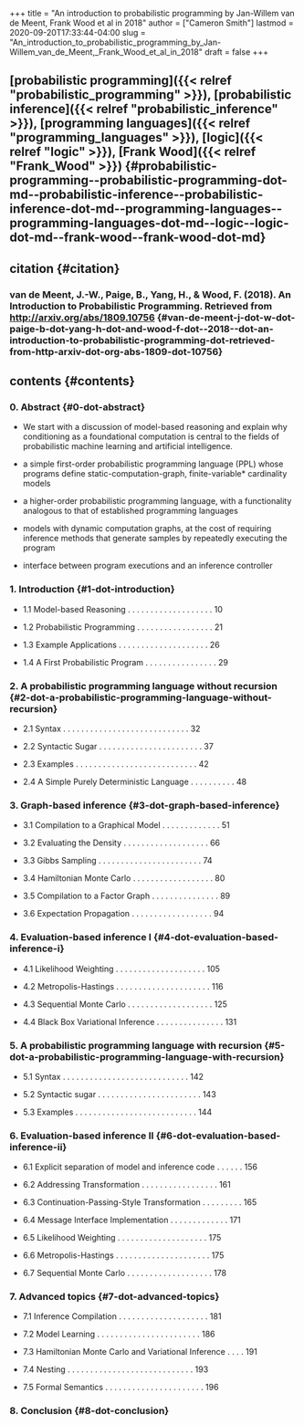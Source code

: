 +++
title = "An introduction to probabilistic programming by Jan-Willem van de Meent, Frank Wood et al in 2018"
author = ["Cameron Smith"]
lastmod = 2020-09-20T17:33:44-04:00
slug = "An_introduction_to_probabilistic_programming_by_Jan-Willem_van_de_Meent,_Frank_Wood_et_al_in_2018"
draft = false
+++

## [probabilistic programming]({{< relref "probabilistic_programming" >}}), [probabilistic inference]({{< relref "probabilistic_inference" >}}), [programming languages]({{< relref "programming_languages" >}}), [logic]({{< relref "logic" >}}), [Frank Wood]({{< relref "Frank_Wood" >}}) {#probabilistic-programming--probabilistic-programming-dot-md--probabilistic-inference--probabilistic-inference-dot-md--programming-languages--programming-languages-dot-md--logic--logic-dot-md--frank-wood--frank-wood-dot-md}


## citation {#citation}


### van de Meent, J.-W., Paige, B., Yang, H., & Wood, F. (2018). An Introduction to Probabilistic Programming. Retrieved from <http://arxiv.org/abs/1809.10756> {#van-de-meent-j-dot-w-dot-paige-b-dot-yang-h-dot-and-wood-f-dot--2018--dot-an-introduction-to-probabilistic-programming-dot-retrieved-from-http-arxiv-dot-org-abs-1809-dot-10756}


## contents {#contents}


### 0. Abstract {#0-dot-abstract}

<!--list-separator-->

-  We start with a discussion of model-based reasoning and explain why conditioning as a foundational computation is central to the fields of probabilistic machine learning and artificial intelligence.

<!--list-separator-->

-  a simple first-order probabilistic programming language (PPL) whose programs define static-computation-graph, finite-variable\* cardinality models

<!--list-separator-->

-  a higher-order probabilistic programming language, with a functionality analogous to that of established programming languages

<!--list-separator-->

-  models with dynamic computation graphs, at the cost of requiring inference methods that generate samples by repeatedly executing the program

<!--list-separator-->

-  interface between program executions and an inference controller


### 1. Introduction {#1-dot-introduction}

<!--list-separator-->

-  1.1 Model-based Reasoning . . . . . . . . . . . . . . . . . . . 10

<!--list-separator-->

-  1.2 Probabilistic Programming . . . . . . . . . . . . . . . . . 21

<!--list-separator-->

-  1.3 Example Applications . . . . . . . . . . . . . . . . . . . . 26

<!--list-separator-->

-  1.4 A First Probabilistic Program . . . . . . . . . . . . . . . . 29


### 2. A probabilistic programming language without recursion {#2-dot-a-probabilistic-programming-language-without-recursion}

<!--list-separator-->

-  2.1 Syntax . . . . . . . . . . . . . . . . . . . . . . . . . . . . 32

<!--list-separator-->

-  2.2 Syntactic Sugar . . . . . . . . . . . . . . . . . . . . . . . 37

<!--list-separator-->

-  2.3 Examples . . . . . . . . . . . . . . . . . . . . . . . . . . . 42

<!--list-separator-->

-  2.4 A Simple Purely Deterministic Language . . . . . . . . . . 48


### 3. Graph-based inference {#3-dot-graph-based-inference}

<!--list-separator-->

-  3.1 Compilation to a Graphical Model . . . . . . . . . . . . . 51

<!--list-separator-->

-  3.2 Evaluating the Density . . . . . . . . . . . . . . . . . . . 66

<!--list-separator-->

-  3.3 Gibbs Sampling . . . . . . . . . . . . . . . . . . . . . . . 74

<!--list-separator-->

-  3.4 Hamiltonian Monte Carlo . . . . . . . . . . . . . . . . . . 80

<!--list-separator-->

-  3.5 Compilation to a Factor Graph . . . . . . . . . . . . . . . 89

<!--list-separator-->

-  3.6 Expectation Propagation . . . . . . . . . . . . . . . . . . 94


### 4. Evaluation-based inference I {#4-dot-evaluation-based-inference-i}

<!--list-separator-->

-  4.1 Likelihood Weighting . . . . . . . . . . . . . . . . . . . . 105

<!--list-separator-->

-  4.2 Metropolis-Hastings . . . . . . . . . . . . . . . . . . . . . 116

<!--list-separator-->

-  4.3 Sequential Monte Carlo . . . . . . . . . . . . . . . . . . . 125

<!--list-separator-->

-  4.4 Black Box Variational Inference . . . . . . . . . . . . . . . 131


### 5. A probabilistic programming language with recursion {#5-dot-a-probabilistic-programming-language-with-recursion}

<!--list-separator-->

-  5.1 Syntax . . . . . . . . . . . . . . . . . . . . . . . . . . . . 142

<!--list-separator-->

-  5.2 Syntactic sugar . . . . . . . . . . . . . . . . . . . . . . . 143

<!--list-separator-->

-  5.3 Examples . . . . . . . . . . . . . . . . . . . . . . . . . . . 144


### 6. Evaluation-based inference II {#6-dot-evaluation-based-inference-ii}

<!--list-separator-->

-  6.1 Explicit separation of model and inference code . . . . . . 156

<!--list-separator-->

-  6.2 Addressing Transformation . . . . . . . . . . . . . . . . . 161

<!--list-separator-->

-  6.3 Continuation-Passing-Style Transformation . . . . . . . . . 165

<!--list-separator-->

-  6.4 Message Interface Implementation . . . . . . . . . . . . . 171

<!--list-separator-->

-  6.5 Likelihood Weighting . . . . . . . . . . . . . . . . . . . . 175

<!--list-separator-->

-  6.6 Metropolis-Hastings . . . . . . . . . . . . . . . . . . . . . 175

<!--list-separator-->

-  6.7 Sequential Monte Carlo . . . . . . . . . . . . . . . . . . . 178


### 7. Advanced topics {#7-dot-advanced-topics}

<!--list-separator-->

-  7.1 Inference Compilation . . . . . . . . . . . . . . . . . . . . 181

<!--list-separator-->

-  7.2 Model Learning . . . . . . . . . . . . . . . . . . . . . . . 186

<!--list-separator-->

-  7.3 Hamiltonian Monte Carlo and Variational Inference . . . . 191

<!--list-separator-->

-  7.4 Nesting . . . . . . . . . . . . . . . . . . . . . . . . . . . . 193

<!--list-separator-->

-  7.5 Formal Semantics . . . . . . . . . . . . . . . . . . . . . . 196


### 8. Conclusion {#8-dot-conclusion}
